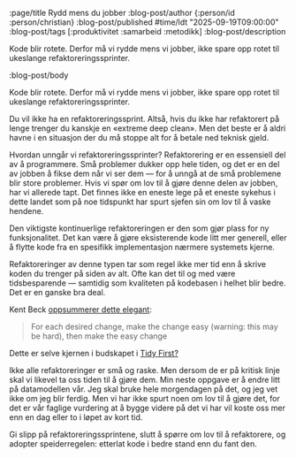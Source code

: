 :page/title Rydd mens du jobber
:blog-post/author {:person/id :person/christian}
:blog-post/published #time/ldt "2025-09-19T09:00:00"
:blog-post/tags [:produktivitet :samarbeid :metodikk]
:blog-post/description

Kode blir rotete. Derfor må vi rydde mens vi jobber, ikke spare opp rotet til
ukeslange refaktoreringssprinter.

:blog-post/body

Kode blir rotete. Derfor må vi rydde mens vi jobber, ikke spare opp rotet til
ukeslange refaktoreringssprinter.

Du vil ikke ha en refaktoreringssprint. Altså, hvis du ikke har refaktorert på
lenge trenger du kanskje en «extreme deep clean». Men det beste er å aldri havne
i en situasjon der du må stoppe alt for å betale ned teknisk gjeld.

Hvordan unngår vi refaktoreringssprinter? Refaktorering er en essensiell del av
å programmere. Små problemer dukker opp hele tiden, og det er en del av jobben å
fikse dem når vi ser dem — for å unngå at de små problemene blir store
problemer. Hvis vi spør om lov til å gjøre denne delen av jobben, har vi
allerede tapt. Det finnes ikke en eneste lege på et eneste sykehus i dette
landet som på noe tidspunkt har spurt sjefen sin om lov til å vaske hendene.

Den viktigste kontinuerlige refaktoreringen er den som gjør plass for ny
funksjonalitet. Det kan være å gjøre eksisterende kode litt mer generell, eller
å flytte kode fra en spesifikk implementasjon nærmere systemets kjerne.

Refaktoreringer av denne typen tar som regel ikke mer tid enn å skrive koden du
trenger på siden av alt. Ofte kan det til og med være tidsbesparende — samtidig
som kvaliteten på kodebasen i helhet blir bedre. Det er en ganske bra deal.

Kent Beck [oppsummerer dette
elegant](https://x.com/KentBeck/status/250733358307500032?lang=en&utm_source=chatgpt.com):

> For each desired change, make the change easy (warning: this may be hard),
> then make the easy change

Dette er selve kjernen i budskapet i [Tidy
First?](https://www.oreilly.com/library/view/tidy-first/9781098151232/)

Ikke alle refaktoreringer er små og raske. Men dersom de er på kritisk linje
skal vi likevel ta oss tiden til å gjøre dem. Min neste oppgave er å endre litt
på datamodellen vår. Jeg skal bruke hele morgendagen på det, og jeg vet ikke om
jeg blir ferdig. Men vi har ikke spurt noen om lov til å gjøre det, for det er
vår faglige vurdering at å bygge videre på det vi har vil koste oss mer enn en
dag eller to i løpet av kort tid.

Gi slipp på refaktoreringssprintene, slutt å spørre om lov til å refaktorere, og
adopter speiderregelen: etterlat kode i bedre stand enn du fant den.
